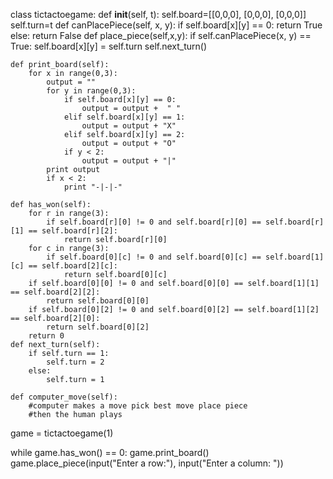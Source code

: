 class tictactoegame:
	def __init__(self, t):
			self.board=[[0,0,0], [0,0,0], [0,0,0]]
			self.turn=t
	def canPlacePiece(self, x, y):
		if self.board[x][y] == 0:
			return True
		else:
			return False
	def place_piece(self,x,y):
		if self.canPlacePiece(x, y) == True:
			self.board[x][y] = self.turn
			self.next_turn()
			
			
	def print_board(self):
		for x in range(0,3):
			output = ""
			for y in range(0,3):
				if self.board[x][y] == 0:
					output = output +  " "
				elif self.board[x][y] == 1:
					output = output + "X"
				elif self.board[x][y] == 2:
					output = output + "O"
				if y < 2:
					output = output + "|"
			print output
			if x < 2:
				print "-|-|-"
		 
	def has_won(self):
		for r in range(3):
			if self.board[r][0] != 0 and self.board[r][0] == self.board[r][1] == self.board[r][2]:
				return self.board[r][0]
		for c in range(3):
			if self.board[0][c] != 0 and self.board[0][c] == self.board[1][c] == self.board[2][c]:
				return self.board[0][c]
		if self.board[0][0] != 0 and self.board[0][0] == self.board[1][1] == self.board[2][2]:
			return self.board[0][0]
		if self.board[0][2] != 0 and self.board[0][2] == self.board[1][2] == self.board[2][0]:
			return self.board[0][2]
		return 0
	def next_turn(self):
		if self.turn == 1:
			self.turn = 2
		else:
			self.turn = 1

	def computer_move(self):
		#computer makes a move pick best move place piece
		#then the human plays


game = tictactoegame(1)

while game.has_won() == 0:
	game.print_board()
	game.place_piece(input("Enter a row:"), input("Enter a column: "))

	



